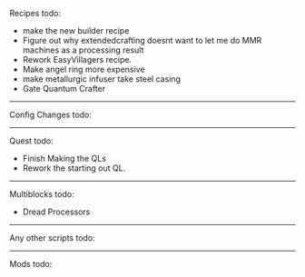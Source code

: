 Recipes todo:
* make the new builder recipe
* Figure out why extendedcrafting doesnt want to let me do MMR machines as a processing result
* Rework EasyVillagers recipe.
* Make angel ring more expensive
* make metallurgic infuser take steel casing
* Gate Quantum Crafter


* * * 

Config Changes todo:



* * * 

Quest todo:
* Finish Making the QLs
* Rework the starting out QL.


* * * 

Multiblocks todo:
* Dread Processors


* * * 

Any other scripts todo:



* * * 

Mods todo:


